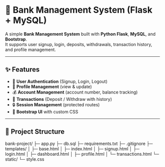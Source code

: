 # 🏦 Bank Management System (Flask + MySQL)

A simple **Bank Management System** built with **Python Flask**, **MySQL**, and **Bootstrap**.  
It supports user signup, login, deposits, withdrawals, transaction history, and profile management.

---

## ✨ Features
- 🔑 **User Authentication** (Signup, Login, Logout)
- 👤 **Profile Management** (view & update)
- 💰 **Account Management** (account number, balance tracking)
- 💸 **Transactions** (Deposit / Withdraw with history)
- 🔒 **Session Management** (protected routes)
- 🎨 **Bootstrap UI** with custom CSS

---

## 📂 Project Structure
bank-project/
├─ app.py
├─ db.sql
├─ requirements.txt
├─ .gitignore
├─ templates/
│ ├─ base.html
│ ├─ index.html
│ ├─ signup.html
│ ├─ login.html
│ ├─ dashboard.html
│ ├─ profile.html
│ └─ transactions.html
└─ static/
└─ style.css
